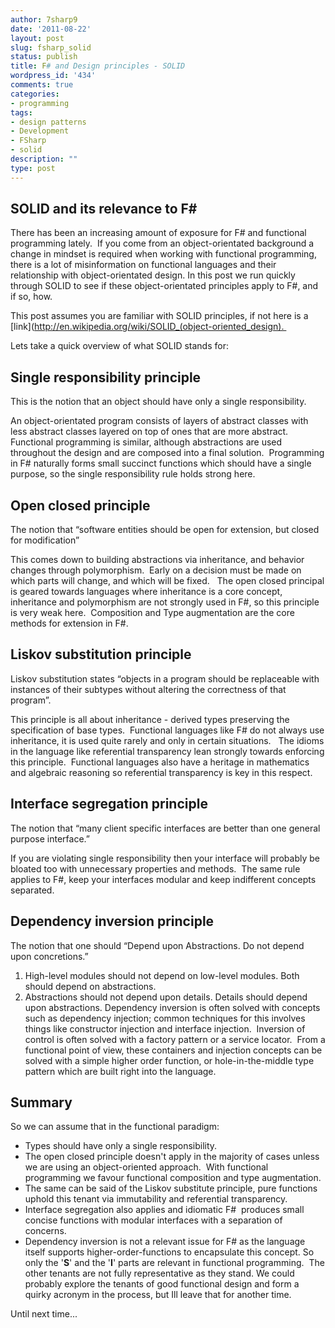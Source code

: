 ```yaml
---
author: 7sharp9
date: '2011-08-22'
layout: post
slug: fsharp_solid
status: publish
title: F# and Design principles - SOLID
wordpress_id: '434'
comments: true
categories:
- programming
tags:
- design patterns
- Development
- FSharp
- solid
description: ""
type: post
---
```


## SOLID and its relevance to F# 

There has been an increasing amount of exposure for F# and functional
programming lately.  If you come from an object-orientated background a change
in mindset is required when working with functional programming, there is a
lot of misinformation on functional languages and their relationship with
object-orientated design.  In this post we run quickly through SOLID to see if these object-orientated principles apply to F#, and if so, how.<!-- more -->
  
This post assumes you are familiar with SOLID principles, if not here is a
[link](http://en.wikipedia.org/wiki/SOLID_(object-oriented_design).  

Lets take a quick overview of what SOLID stands for:

## Single responsibility principle

This is the notion that an object should have only a single responsibility.

An object-orientated program consists of layers of abstract classes with less
abstract classes layered on top of ones that are more abstract.  Functional
programming is similar, although abstractions are used throughout the design
and are composed into a final solution.  Programming in F# naturally forms
small succinct functions which should have a single purpose, so the single
responsibility rule holds strong here.

## Open closed principle

The notion that “software entities should be open for extension, but closed
for modification”

This comes down to building abstractions via inheritance, and behavior changes
through polymorphism.  Early on a decision must be made on which parts will
change, and which will be fixed.   The open closed principal is geared towards
languages where inheritance is a core concept, inheritance and polymorphism
are not strongly used in F#, so this principle is very weak here.  Composition
and Type augmentation are the core methods for extension in F#.

## Liskov substitution principle

Liskov substitution states “objects in a program should be replaceable with
instances of their subtypes without altering the correctness of that program”.

This principle is all about inheritance - derived types preserving the
specification of base types.  Functional languages like F# do not always use
inheritance, it is used quite rarely and only in certain situations.   The
idioms in the language like referential transparency lean strongly towards
enforcing this principle.  Functional languages also have a heritage in
mathematics and algebraic reasoning so referential transparency is key in this
respect.

## Interface segregation principle

The notion that “many client specific interfaces are better than one general
purpose interface.”

If you are violating single responsibility then your interface will probably
be bloated too with unnecessary properties and methods.  The same rule applies
to F#, keep your interfaces modular and keep indifferent concepts separated.

## Dependency inversion principle

The notion that one should “Depend upon Abstractions. Do not depend upon
concretions.”

  1. High-level modules should not depend on low-level modules. Both should depend on abstractions.
  2. Abstractions should not depend upon details. Details should depend upon abstractions.
Dependency inversion is often solved with concepts such as dependency
injection; common techniques for this involves things like constructor
injection and interface injection.  Inversion of control is often solved with
a factory pattern or a service locator.  From a functional point of view,
these containers and injection concepts can be solved with a simple higher
order function, or hole-in-the-middle type pattern which are built right into
the language.

## Summary

So we can assume that in the functional paradigm:

  * Types should have only a single responsibility.
  * The open closed principle doesn't apply in the majority of cases unless we are using an object-oriented approach.  With functional programming we favour functional composition and type augmentation.
  * The same can be said of the Liskov substitute principle, pure functions uphold this tenant via immutability and referential transparency.
  * Interface segregation also applies and idiomatic F#  produces small concise functions with modular interfaces with a separation of concerns.
  * Dependency inversion is not a relevant issue for F# as the language itself supports higher-order-functions to encapsulate this concept.
So only the '**S**' and the '**I**' parts are relevant in functional
programming.  The other tenants are not fully representative as they stand.
We could probably explore the tenants of good functional design and form a
quirky acronym in the process, but Ill leave that for another time.

Until next time...

